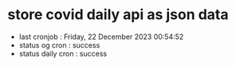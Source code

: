 # store covid daily api as json data

- last cronjob : Friday, 22 December 2023 00:54:52
- status og cron : success
- status daily cron : success
      
      